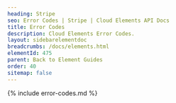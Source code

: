 ```yaml
---
heading: Stripe
seo: Error Codes | Stripe | Cloud Elements API Docs
title: Error Codes
description: Cloud Elements Error Codes.
layout: sidebarelementdoc
breadcrumbs: /docs/elements.html
elementId: 475
parent: Back to Element Guides
order: 40
sitemap: false
---
```


{% include error-codes.md %}
